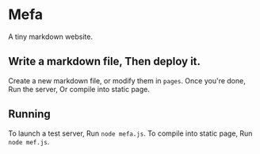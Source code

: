 # Mefa
A tiny markdown website.

## Write a markdown file, Then deploy it.
Create a new markdown file, or modify them in `pages`. Once you're done, Run the server, Or compile into static page.

## Running
To launch a test server, Run `node mefa.js`. To compile into static page, Run `node mef.js`.

